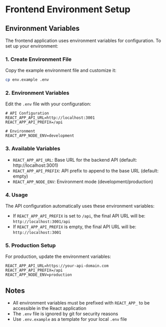# Frontend Environment Setup

## Environment Variables

The frontend application uses environment variables for configuration. To set up your environment:

### 1. Create Environment File

Copy the example environment file and customize it:

```bash
cp env.example .env
```

### 2. Environment Variables

Edit the `.env` file with your configuration:

```env
# API Configuration
REACT_APP_API_URL=http://localhost:3001
REACT_APP_API_PREFIX=/api

# Environment
REACT_APP_NODE_ENV=development
```

### 3. Available Variables

- `REACT_APP_API_URL`: Base URL for the backend API (default: http://localhost:3001)
- `REACT_APP_API_PREFIX`: API prefix to append to the base URL (default: empty)
- `REACT_APP_NODE_ENV`: Environment mode (development/production)

### 4. Usage

The API configuration automatically uses these environment variables:

- If `REACT_APP_API_PREFIX` is set to `/api`, the final API URL will be: `http://localhost:3001/api`
- If `REACT_APP_API_PREFIX` is empty, the final API URL will be: `http://localhost:3001`

### 5. Production Setup

For production, update the environment variables:

```env
REACT_APP_API_URL=https://your-api-domain.com
REACT_APP_API_PREFIX=/api
REACT_APP_NODE_ENV=production
```

## Notes

- All environment variables must be prefixed with `REACT_APP_` to be accessible in the React application
- The `.env` file is ignored by git for security reasons
- Use `.env.example` as a template for your local `.env` file

